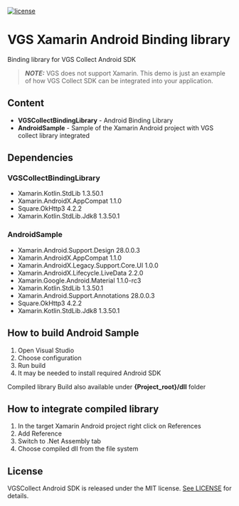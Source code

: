 [![license](https://img.shields.io/badge/License-MIT-green.svg)](https://github.com/verygoodsecurity/vgs-collect-android/blob/master/LICENSE)

# VGS Xamarin Android Binding library
Binding library for VGS Collect Android SDK


> **_NOTE:_**  VGS does not support Xamarin. This demo is just an example of how VGS Collect SDK can be integrated into your application.


## Content
* <b>VGSCollectBindingLibrary</b> - Android Binding Library
* <b>AndroidSample</b> - Sample of the Xamarin Android project with VGS collect library integrated

## Dependencies
### VGSCollectBindingLibrary
* Xamarin.Kotlin.StdLib 1.3.50.1
* Xamarin.AndroidX.AppCompat 1.1.0
* Square.OkHttp3 4.2.2
* Xamarin.Kotlin.StdLib.Jdk8 1.3.50.1

### AndroidSample
* Xamarin.Android.Support.Design 28.0.0.3
* Xamarin.AndroidX.AppCompat 1.1.0
* Xamarin.AndroidX.Legacy.Support.Core.UI 1.0.0
* Xamarin.AndroidX.Lifecycle.LiveData 2.2.0
* Xamarin.Google.Android.Material 1.1.0-rc3
* Xamarin.Kotlin.StdLib 1.3.50.1
* Xamarin.Android.Support.Annotations 28.0.0.3
* Square.OkHttp3 4.2.2
* Xamarin.Kotlin.StdLib.Jdk8 1.3.50.1

## How to build Android Sample
1. Open Visual Studio
2. Choose configuration
3. Run build
4. It may be needed to install required Android SDK

Compiled library Build also available under <b>{Project_root}/dll</b> folder

## How to integrate compiled library
1. In the target Xamarin Android project right click on References
2. Add Reference
3. Switch to .Net Assembly tab
4. Choose compiled dll from the file system

## License
VGSCollect Android SDK is released under the MIT license. [See LICENSE](https://github.com/verygoodsecurity/vgs-collect-android/blob/master/LICENSE) for details.
